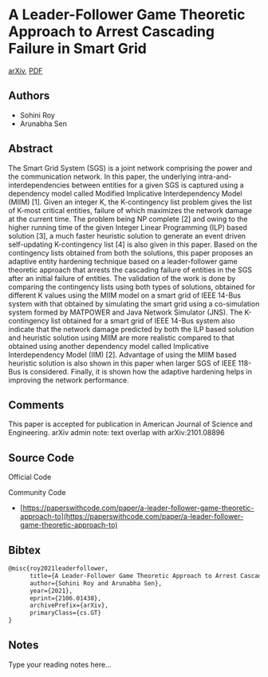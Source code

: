 
# A Leader-Follower Game Theoretic Approach to Arrest Cascading Failure in Smart Grid

[arXiv](https://arxiv.org/abs/2106.01438), [PDF](https://arxiv.org/pdf/2106.01438.pdf)

## Authors

- Sohini Roy
- Arunabha Sen

## Abstract

The Smart Grid System (SGS) is a joint network comprising the power and the communication network. In this paper, the underlying intra-and-interdependencies between entities for a given SGS is captured using a dependency model called Modified Implicative Interdependency Model (MIIM) [1]. Given an integer K, the K-contingency list problem gives the list of K-most critical entities, failure of which maximizes the network damage at the current time. The problem being NP complete [2] and owing to the higher running time of the given Integer Linear Programming (ILP) based solution [3], a much faster heuristic solution to generate an event driven self-updating K-contingency list [4] is also given in this paper. Based on the contingency lists obtained from both the solutions, this paper proposes an adaptive entity hardening technique based on a leader-follower game theoretic approach that arrests the cascading failure of entities in the SGS after an initial failure of entities. The validation of the work is done by comparing the contingency lists using both types of solutions, obtained for different K values using the MIIM model on a smart grid of IEEE 14-Bus system with that obtained by simulating the smart grid using a co-simulation system formed by MATPOWER and Java Network Simulator (JNS). The K-contingency list obtained for a smart grid of IEEE 14-Bus system also indicate that the network damage predicted by both the ILP based solution and heuristic solution using MIIM are more realistic compared to that obtained using another dependency model called Implicative Interdependency Model (IIM) [2]. Advantage of using the MIIM based heuristic solution is also shown in this paper when larger SGS of IEEE 118-Bus is considered. Finally, it is shown how the adaptive hardening helps in improving the network performance.

## Comments

This paper is accepted for publication in American Journal of Science and Engineering. arXiv admin note: text overlap with arXiv:2101.08896

## Source Code

Official Code



Community Code

- [https://paperswithcode.com/paper/a-leader-follower-game-theoretic-approach-to](https://paperswithcode.com/paper/a-leader-follower-game-theoretic-approach-to)

## Bibtex

```tex
@misc{roy2021leaderfollower,
      title={A Leader-Follower Game Theoretic Approach to Arrest Cascading Failure in Smart Grid}, 
      author={Sohini Roy and Arunabha Sen},
      year={2021},
      eprint={2106.01438},
      archivePrefix={arXiv},
      primaryClass={cs.GT}
}
```

## Notes

Type your reading notes here...

